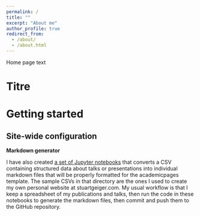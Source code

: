 ```yaml
---
permalink: /
title: ""
excerpt: "About me"
author_profile: true
redirect_from: 
  - /about/
  - /about.html
---
```


Home page text

Titre
======



Getting started
======

Site-wide configuration
------



**Markdown generator**

I have also created [a set of Jupyter notebooks](https://github.com/academicpages/academicpages.github.io/tree/master/markdown_generator
) that converts a CSV containing structured data about talks or presentations into individual markdown files that will be properly formatted for the academicpages template. The sample CSVs in that directory are the ones I used to create my own personal website at stuartgeiger.com. My usual workflow is that I keep a spreadsheet of my publications and talks, then run the code in these notebooks to generate the markdown files, then commit and push them to the GitHub repository.


